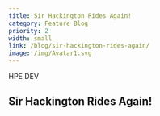 ```yaml
---
title: Sir Hackington Rides Again!
category: Feature Blog
priority: 2
width: small
link: /blog/sir-hackington-rides-again/
image: /img/Avatar1.svg
---
```

HPE DEV

## Sir Hackington Rides Again!
